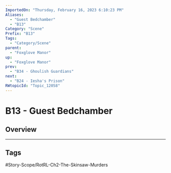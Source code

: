 ```yaml
---
ImportedOn: "Thursday, February 16, 2023 6:10:23 PM"
Aliases:
  - "Guest Bedchamber"
  - "B13"
Category: "Scene"
Prefix: "B13"
Tags:
  - "Category/Scene"
parent:
  - "Foxglove Manor"
up:
  - "Foxglove Manor"
prev:
  - "B34 - Ghoulish Guardians"
next:
  - "B24 - Iesha's Prison"
RWtopicId: "Topic_12058"
---
```

# B13 - Guest Bedchamber
## Overview

---
## Tags
#Story-Scope/RotRL-Ch2-The-Skinsaw-Murders


